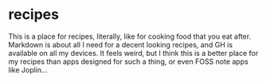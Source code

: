 # recipes

This is a place for recipes, literally, like for cooking food that you eat
after.  Markdown is about all I need for a decent looking recipes, and GH is
available on all my devices.  It feels weird, but I think this is a better
place for my recipes than apps designed for such a thing, or even FOSS note
apps like Joplin...
